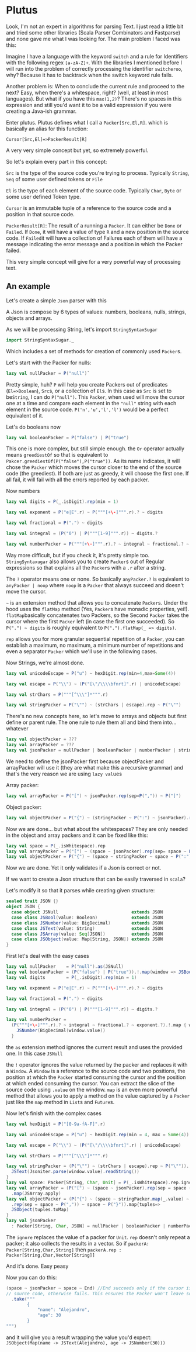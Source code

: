 # Plutus

Look, I'm not an expert in algorithms for parsing Text. I just read a little bit and tried some other libraries (Scala Parser Combinators and Fastparse) and none gave me what I was looking for. The main problem I faced was this:

Imagine I have a language with the keyword `switch` and a rule for Identifiers with the following regex `[a-zA-Z]+`. With the libraries I mentioned before I will run into the problem of correctly processing the identifier `switcheroo`, why? Because it has to backtrack when the switch keyword rule fails.

Another problem is: When to conclude the current rule and proceed to the next? Easy, when there's a whitespace, right? (well, at least in most languages). But what if you have this `max(1,2)`? There's no spaces in this expression and still you'd want it to be a valid expression if you were creating a Java-ish grammar.

Enter plutus. Plutus defines what I call a `Packer[Src,El,R]`. which is basically an alias for this function:

`Cursor[Src,El]=>PackerResult[R]`

A very very simple concept but yet, so extremely powerful.

So let's explain every part in this concept:

`Src` is the type of the source code you're trying to process. Typically `String`, `Seq` of some user defined tokens or `File`

`El` is the type of each element of the source code. Typically `Char`, `Byte` or some user defined Token type.

`Cursor` is an immutable tuple of a reference to the source code and a position in that source code.

`PackerResult[R]`: The result of a running a `Packer`. It can either be `Done` or `Failed`. If `Done`, it will have a value of type `R` and a new position in the source code. If `Failed`it will have a collection of Failures each of them will have a message indicating the error message and a position in which the Packer failed.

This very simple concept will give for a very powerful way of processing text.

## An example

Let's create a simple `Json` parser with this

A Json is compose by 6 types of values: numbers, booleans, nulls, strings, objects and arrays.

As we will be processing String, let's import `StringSyntaxSugar`

```scala
import StringSyntaxSugar._
```

Which includes a set of methods for creation of commonly used `Packer`s. 

Let's start with the Packer for nulls:

```scala
lazy val nullPacker = P("null")`
```

Pretty simple, huh? `P` will help you create Packers out of predicates (`El=>Boolean`), `Src`s, or a collection of `El`s. In this case as `Src` is set to be`String`, I can do `P("null")`. This `Packer`, when used will move the cursor one at a time and compare each element in the `"null"` string with each element in the source code. `P('n','u','l','l')` would be a perfect equivalent of it.

Let's do booleans now

```scala
lazy val booleanPacker = P("false") | P("true")
```

This one is more complex, but still simple enough. the `Or` operator actually means `greediestOf` so that is equivalent to `Pakcer.greediestOf(P("false"),P("true"))`. As its name indicates, it will chose the `Packer` which moves the cursor closer to the end of the source code (the greediest). If both are just as greedy, it will choose the first one. If all fail, it will fail with all the errors reported by each packer.

Now numbers

```scala
lazy val digits = P(_.isDigit).rep(min = 1)

lazy val exponent = P("e|E".r) ~ P("""[+\-]""".r).? ~ digits

lazy val fractional = P(".") ~ digits

lazy val integral = (P("0") | P("""[1-9]""".r)) ~ digits.?

lazy val numberPacker = P("""[+\-]""".r).? ~ integral ~ fractional.? ~ exponent.?
```

Way more difficult, but if you check it, it's pretty simple too. `StringSyntaxugar` also allows you to create `Packer`s out of Regular expressions so that explains all the `Packer`s with a `.r` after a string.

The `?` operator means one or none. So basically `anyPacker.?` is equivalent to `anyPacker | noop` where `noop` is a `Packer` that always succeed and doesn't move the cursor.

`~` is an extension method that allows you to concatenate `Packer`s. Under the hood uses the `flatMap` method (Yes, `Packer`s have monadic properties, yei!). `flatMap`basically concatenates two Packers, so the Second `Packer` takes the cursor where the first `Packer` left (in case the first one succeeded).
So `P(".") ~ digits` is roughly equivalent to `P(".").flatMap(_ => digits)`.

`rep` allows you for more granular sequential repetition of a `Packer`, you can establish a maximum, no maximum, a minimum number of repetitions and even a separator `Packer` which we'll use in the following cases.

Now Strings, we're almost done.

```scala
lazy val unicodeEscape = P("u") ~ hexDigit.rep(min=4,max=Some(4))

lazy val escape = P("\\") ~ (P("[\"/\\\\bfnrt]".r) | unicodeEscape)

lazy val strChars = P("""[^\\\"]*""".r)

lazy val stringPacker = P("\"") ~ (strChars | escape).rep ~ P("\"")
```

There's no new concepts here, so let's move to arrays and objects but first define or parent rule. The one rule to rule them all and bind them into... whatever

```scala
lazy val objectPacker = ???
lazy val arrayPacker = ???
lazy val jsonPacker = nullPacker | booleanPacker | numberPacker | stringPacker | arrayPacker | objectPacker
```

We need to define the jsonPacker first because objectPacker and arrayPacker will use it (they are what make this a recursive grammar) and that's the very reason we are using `lazy val`ues

Array packer:

```scala
lazy val arrayPacker = P("[") ~ jsonPacker.rep(sep=P(",")) ~ P("]")
```

Object packer:

```scala
lazy val objectPacker = P("{") ~ (stringPacker ~ P(":") ~ jsonPacker).rep(sep=P(",")) ~ P("}")
```

Now we are done... but what about the whitespaces? They are only needed in the object and array packers and it can be fixed like this:

```scala
lazy val space = P(_.isWhitespace).rep
lazy val arrayPacker = P("[") ~ (space ~ jsonPacker).rep(sep= space ~ P(",")) ~ space ~ P("]")
lazy val objectPacker = P("{") ~ (space ~ stringPacker ~ space ~ P(":") ~ space jsonPacker).rep(sep=space ~ P(",")) ~ space ~ P("}")
```

Now we are done. Yet it only validates if a Json is correct or not.

If we want to create a Json structure that can be easily traversed in `scala`?

Let's modify it so that it parses while creating given structure:

```scala
sealed trait JSON {}
object JSON {
  case object JSNull                            extends JSON
  case class JSBool(value: Boolean)             extends JSON
  case class JSNumber(value: BigDecimal)        extends JSON
  case class JSText(value: String)              extends JSON
  case class JSArray(value: Seq[JSON])          extends JSON
  case class JSObject(value: Map[String, JSON]) extends JSON
}
```

First let's deal with the easy cases

```scala
lazy val nullPacker    = P("null").as(JSNull)
lazy val booleanPacker = (P("false") | P("true")).!.map(window => JSBool(window.value.toBoolean))
lazy val digits        = P(_.isDigit).rep(min = 1)

lazy val exponent = P("e|E".r) ~ P("""[+\-]""".r).? ~ digits

lazy val fractional = P(".") ~ digits

lazy val integral = (P("0") | P("""[1-9]""".r)) ~ digits.?

lazy val numberPacker =
  (P("""[+\-]""".r).? ~ integral ~ fractional.? ~ exponent.?).!.map { window =>
    JSNumber(BigDecimal(window.value))
  }
```

the `as` extension method ignores the current result and uses the provided one. In this case `JSNull`

the `!` operator ignores the value returned by the packer and replaces it with a `Window`. A `Window` is a reference to the source code and two positions, the position at which the `Packer` started consuming the cursor and the position at which ended consuming the cursor. You can extract the slice of the source code using `.value` on the window. `map` is an even more powerful method that allows you to apply a method on the value captured by a `Packer` just like the `map` method in `List`s and `Future`s.

Now let's finish with the complex cases

```scala
lazy val hexDigit = P("[0-9a-fA-F]".r)

lazy val unicodeEscape = P("u") ~ hexDigit.rep(min = 4, max = Some(4))

lazy val escape = P("\\") ~ (P("[\"/\\\\bfnrt]".r) | unicodeEscape)

lazy val strChars = P("""[^\\\"]*""".r)

lazy val stringPacker = (P("\"") ~ (strChars | escape).rep ~ P("\"")).!.map { window =>
  JSText(Jsoniter.parse(window.value).readString())
}
lazy val space: Packer[String, Char, Unit] = P(_.isWhitespace).rep.ignore
lazy val arrayPacker = (P("[") ~ (space ~ jsonPacker).rep(sep = space ~ P(",")) ~ space ~ P("]"))
  .map(JSArray.apply)
lazy val objectPacker = (P("{") ~ (space ~ stringPacker.map(_.value) ~ space ~ P(":") ~ space ~ jsonPacker)
  .rep(sep = space ~ P(",")) ~ space ~ P("}")).map{tuples=>
  JSObject(tuples.toMap)
}
lazy val jsonPacker
  : Packer[String, Char, JSON] = nullPacker | booleanPacker | numberPacker | stringPacker | arrayPacker | objectPacker
```

The `ignore` replaces the value of a packer for `Unit`. `rep` doesn't only repeat a packer; it also collects the results in a vector. So if `packerA: Packer[String,Char,String]` then `packerA.rep : Packer[String,Char,Vector[String]]`

And it's done. Easy peasy

Now you can do this:

```scala
(space ~ jsonPacker ~ space ~ End) //End succeeds only if the cursor is at the end of the
// source code, otherwise fails. This ensures the Packer won't leave some missing part
  .take("""
		{
			"name": "Alejandro",
			"age": 30
		}
""")
```

and it will give you a result wrapping the value you'd expect: `JSObject(Map(name -> JSText(Alejandro), age -> JSNumber(30)))`

